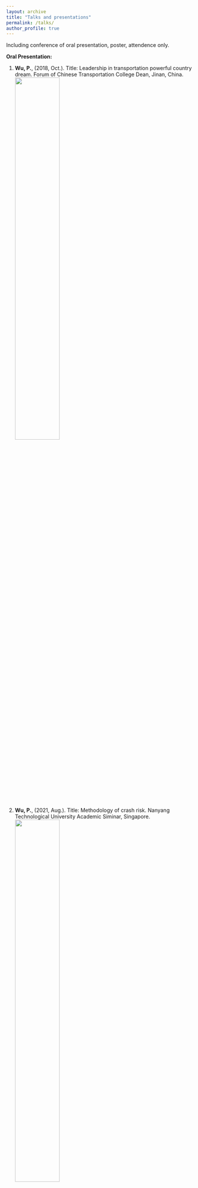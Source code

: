 ```yaml
---
layout: archive
title: "Talks and presentations"
permalink: /talks/
author_profile: true
---
```


Including conference of oral presentation, poster, attendence only.<br>

**Oral Presentation:** <br>
1.  **Wu, P.**, (2018, Oct.). Title: Leadership in transportation powerful country dream. Forum of Chinese Transportation College Dean, Jinan, China.<br>
<img src="https://raw.githubusercontent.com/peipeiwu1119/wupeijie/master/images/Photo of Transportation Star.jpg" width="50%" height="50%"><br>

2.  **Wu, P.**, (2021, Aug.). Title: Methodology of crash risk. Nanyang Technological University Academic Siminar, Singapore.<br>
<img src="https://raw.githubusercontent.com/peipeiwu1119/wupeijie/master/images/Photo of NTU Seminar.jpg" width="50%" height="50%"><br>


**Poster:**<br>
1. **Wu, P.,** Meng, X., Song, L., Zuo, W. (2019). Title: Crash risk evaluation and crash severity pattern analysis for different types of urban junctions. In 2019 Transportation Research Board 99th Annual Meeting. (Washington D.C., U.S.)<br>
<img src="https://raw.githubusercontent.com/peipeiwu1119/wupeijie/master/images/Photo of 2019TRB.jpg" width="50%" height="50%"><br>

2. Zhang, D., **Wu, P.,** Meng, X.  (2018). Title: The optimal sliding window length and increment length for identifying hazardous road segments. In 2018 Transportation Research Board 98th Annual Meeting.


**Attendence:**<br>
